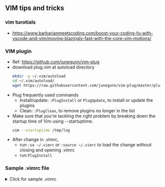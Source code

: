 ## VIM tips and tricks

### vim turotials
  * https://www.barbarianmeetscoding.com/boost-your-coding-fu-with-vscode-and-vim/moving-blazingly-fast-with-the-core-vim-motions/

### VIM plugin
* Ref: https://github.com/junegunn/vim-plug
* download plug.vim at autoload directory
  ```sh
  mkdir -p ~/.vim/autoload
  cd ~/.vim/autoload/
  wget https://raw.githubusercontent.com/junegunn/vim-plug/master/plug.vim
  ```
* Plug frequently used commands
  * Install/update: `:PlugInstall` or `PlugUpdate`, to install or update the plugins
  * Clean: `:PlugClean`, to remove plugins no longer in the list
* Make sure that you're tackling the right problem by breaking down the startup time of Vim using --startuptime.
  ```sh
  vim --startuptime /tmp/log
  ```
* After change in .vimrc,
  * run `:so ~/.vimrc` or `:source ~/.vimrc` to load the change without closing and opening .vimrc
  * run `PlugInstall`

### Sample .vimrc file

<details> <summary> Click for sample .vimrc </summary>

```
"#####################################################################################(

call plug#begin()

" List your plugins here
Plug 'tpope/vim-sensible'

" Shorthand notation for GitHub; translates to https://github.com/junegunn/seoul256.vim.git
Plug 'junegunn/seoul256.vim'

" Any valid git URL is allowed
Plug 'https://github.com/junegunn/vim-easy-align.git'

" On-demand loading: loaded when the specified command is executed
Plug 'preservim/nerdtree', { 'on': 'NERDTreeToggle' }

" Tagbar: a class outline viewer for Vim
" Tagbar is a Vim plugin that provides an easy way to browse the tags of the
" current file and get an overview of its structure. It does this by creating a
" sidebar that displays the ctags-generated tags of the current file, ordered
" by their scope. This means that for example methods in C++ are displayed
" under the class they are defined in.
Plug 'preservim/tagbar'

"  A Git wrapper so awesome, it should be illegal
Plug 'tpope/vim-fugitive'

" Colorscheme
" solarized
Plug 'altercation/vim-colors-solarized'

call plug#end()
"#####################################################################################)


" Color schemes should be loaded after plug#end().
" We prepend it with 'silent!' to ignore errors when it's not yet installed.
silent! colorscheme seoul256

" Terminmal or GUI based vim
" If terminal use
" :set termguicolors
" If GUI or terminal that supports palette
" :set notermguicolors

" KKMS
set ts=4
set sw=4
set expandtab
set hlsearch

```

</details>
